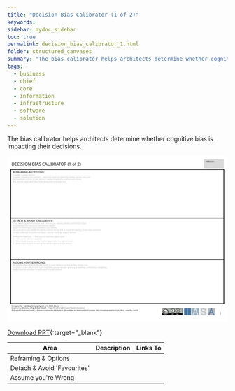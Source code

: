 ```yaml
---
title: "Decision Bias Calibrator (1 of 2)"
keywords: 
sidebar: mydoc_sidebar
toc: true
permalink: decision_bias_calibrator_1.html
folder: structured_canvases
summary: "The bias calibrator helps architects determine whether cognitive bias is impacting their decisions."
tags: 
  - business
  - chief
  - core
  - information
  - infrastructure
  - software
  - solution
---
```


The bias calibrator helps architects determine whether cognitive bias is impacting their decisions.

![image001](media/decision_bias_calibrator_1.svg)

[Download PPT](media/ppt/decision_bias_calibrator_1.ppt){:target="_blank"}

| Area                        | Description | Links To |
| --------------------------- | ----------- | -------- |
| Reframing & Options         |             |          |
| Detach & Avoid 'Favourites' |             |          |
| Assume you're Wrong         |             |          |
